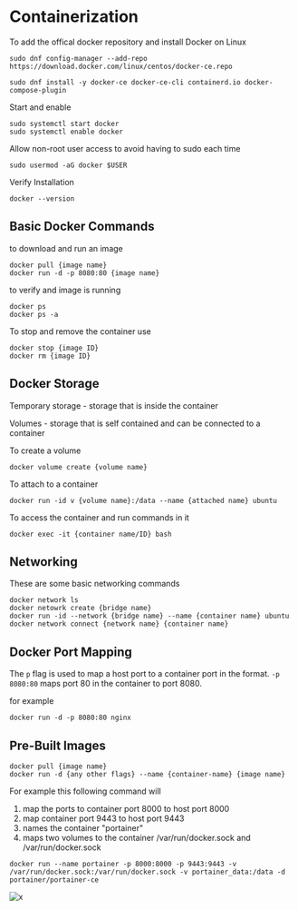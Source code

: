 # Containerization
To add the offical docker repository and install Docker on Linux
```
sudo dnf config-manager --add-repo https://download.docker.com/linux/centos/docker-ce.repo

sudo dnf install -y docker-ce docker-ce-cli containerd.io docker-compose-plugin
```
Start and enable
```
sudo systemctl start docker
sudo systemctl enable docker
```
Allow non-root user access to avoid having to sudo each time
```
sudo usermod -aG docker $USER
```
Verify Installation
```
docker --version
```
## Basic Docker Commands
to download and run an image 
```
docker pull {image name} 
docker run -d -p 8080:80 {image name}
```
to verify and image is running
```
docker ps
docker ps -a
```
To stop and remove the container use
```
docker stop {image ID}
docker rm {image ID}
```
## Docker Storage
Temporary storage - storage that is inside the container

Volumes - storage that is self contained and can be connected to a container

To create a volume
```
docker volume create {volume name}
```
To attach to a container
```
docker run -id v {volume name}:/data --name {attached name} ubuntu
```
To access the container and run commands in it
```
docker exec -it {container name/ID} bash
```
## Networking
These are some basic networking commands
```
docker network ls
docker netowrk create {bridge name}
docker run -id --network {bridge name} --name {container name} ubuntu
docker network connect {network name} {container name}
```

## Docker Port Mapping
The ```p``` flag is used to map a host port to a container port in the format.
```-p 8080:80``` maps port 80 in the container to port 8080.

for example
```
docker run -d -p 8080:80 nginx
```
## Pre-Built Images
```
docker pull {image name}
docker run -d {any other flags} --name {container-name} {image name}
```
For example this following command will
1. map the ports to container port 8000 to host port 8000
2. map container port 9443 to host port 9443
3. names the container "portainer"
4. maps two volumes to the container /var/run/docker.sock and /var/run/docker.sock
```
docker run --name portainer -p 8000:8000 -p 9443:9443 -v /var/run/docker.sock:/var/run/docker.sock -v portainer_data:/data -d portainer/portainer-ce
```
![x](https://devops-final-bucket.s3.us-east-1.amazonaws.com/Screenshot+2025-02-19+031246.jpg)
